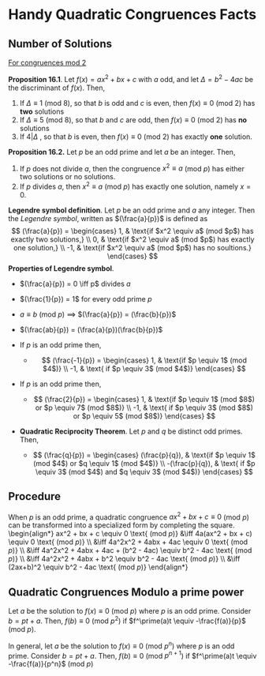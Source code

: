 # Handy Quadratic Congruences Facts

## Number of Solutions

<u>For congruences mod 2</u>

**Proposition 16.1**. Let $f(x) = ax^2 + bx + c$ with $a$ odd, and let $\Delta = b^2 - 4ac$ be the discriminant of $f(x)$. Then,

1. If $\Delta \equiv 1$ (mod $8$), so that $b$ is odd and $c$ is even, then $f(x) \equiv 0$ (mod $2$) has **two** solutions
2. If $\Delta \equiv 5$ (mod $8$), so that $b$ and $c$ are odd, then $f(x) \equiv 0$ (mod $2$) has **no** solutions
3. If $4 | \Delta$ ,  so that $b$ is even, then $f(x) \equiv 0$ (mod $2$) has exactly **one** solution.

**Proposition 16.2.** Let $p$ be an odd prime and let $a$ be an integer. Then,

1. If $p$ does not divide $a$, then the congruence $x^2 \equiv a$ (mod $p$) has either two solutions or no solutions. 
2. If $p$ divides $a$, then $x^2 \equiv a$ (mod $p$) has exactly one solution, namely $x = 0$.

**Legendre symbol definition**. Let $p$ be an odd prime and $a$ any integer. Then the *Legendre symbol*, written as $(\frac{a}{p})$ is defined as
$$
(\frac{a}{p}) = \begin{cases}
1, & \text{if $x^2 \equiv a$ (mod $p$) has exactly two solutions,} \\
0, & \text{if $x^2 \equiv a$ (mod $p$) has exactly one solution,} \\
-1, & \text{if $x^2 \equiv a$ (mod $p$) has no soultions.}
\end{cases}
$$
**Properties of Legendre symbol**.

- $(\frac{a}{p}) = 0 \iff p$ divides $a$

- $(\frac{1}{p}) = 1$ for every odd prime $p$

- $a \equiv b$ (mod $p$) $\implies$ $(\frac{a}{p}) = (\frac{b}{p})$

- $(\frac{ab}{p}) = (\frac{a}{p})(\frac{b}{p})$

- If $p$ is an odd prime then,

  - $$
    (\frac{-1}{p}) = 
    \begin{cases} 
    1, & \text{if $p \equiv 1$ (mod $4$)} \\
    -1, & \text{ if $p \equiv 3$ (mod $4$)}
    \end{cases}
    $$

- If $p$ is an odd prime then,

  - $$
    (\frac{2}{p}) = 
    \begin{cases} 
    1, & \text{if $p \equiv 1$ (mod $8$) or $p \equiv 7$ (mod $8$)} \\
    -1, & \text{ if $p \equiv 3$ (mod $8$) or $p \equiv 5$ (mod $8$)}
    \end{cases}
    $$

- **Quadratic Reciprocity Theorem**. Let $p$ and $q$ be distinct odd primes. Then,

  - $$
    (\frac{q}{p}) = 
    \begin{cases} 
    (\frac{p}{q}), & \text{if $p \equiv 1$ (mod $4$) or $q \equiv 1$ (mod $4$)} \\
    -(\frac{p}{q}), & \text{ if $p \equiv 3$ (mod $4$) and $q \equiv 3$ (mod $4$)}
    \end{cases}
    $$

## Procedure

When $p$ is an odd prime, a quadratic congruence $ax^2 + bx + c \equiv 0$ (mod $p$) can be transformed into a specialized form by completing the square.
\begin{align*}
ax^2 + bx + c \equiv 0 \text{ (mod $p$)} &\iff 4a(ax^2 + bx + c) \equiv 0 \text{ (mod $p$)} \\\\
&\iff 4a^2x^2 + 4abx + 4ac \equiv 0 \text{ (mod $p$)} \\\\
&\iff 4a^2x^2 + 4abx + 4ac + (b^2 - 4ac) \equiv b^2 - 4ac  \text{ (mod $p$)} \\\\
&\iff 4a^2x^2 + 4abx + b^2 \equiv b^2 - 4ac \text{ (mod $p$)} \\\\
&\iff (2ax+b)^2 \equiv b^2 - 4ac \text{ (mod $p$)}
\end{align*}

## Quadratic Congruences Modulo a prime power

Let $a$ be the solution to $f(x) \equiv 0$ (mod $p$) where $p$ is an odd prime. Consider $b = pt + a$. Then, $f(b) \equiv 0$ (mod $p^2$) if $f^\prime(a)t \equiv -\frac{f(a)}{p}$ (mod $p$).

In general, let $a$ be the solution to $f(x) \equiv 0$ (mod $p^n$) where $p$ is an odd prime. Consider $b = pt + a$. Then, $f(b) \equiv 0$ (mod $p^{n + 1}$) if $f^\prime(a)t \equiv -\frac{f(a)}{p^n}$ (mod $p$) 

